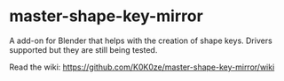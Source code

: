 # master-shape-key-mirror
A add-on for Blender that helps with the creation of shape keys. Drivers supported but they are still being tested.

Read the wiki: https://github.com/K0K0ze/master-shape-key-mirror/wiki 
